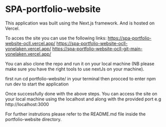# SPA-portfolio-website
This application was built using the Next.js framework. And is hosted on Vercel.

To acces the site you can use the following links:
https://spa-portfolio-website-ocll.vercel.app/
https://spa-portfolio-website-ocll-yonelaken.vercel.app/
https://spa-portfolio-website-ocll-git-main-yonelaken.vercel.app/

You can also clone the repo and run it on your local machine (NB please make sure you have the right tools to use nextJs on your machine).

first run cd portfolio-website/ in your terminal
then procced to enter npm run dev to start the application

Once successfully done with the above steps. You can access the site on your local machine using the localhost and along with the provided port 
e.g  http://localhost:3000

For further instrutions please refer to the README.md file inside the portfolio-website directory.
